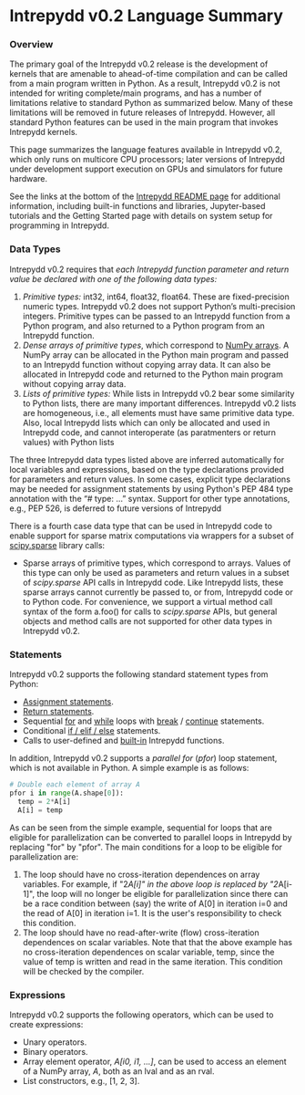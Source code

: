 # Intrepydd v0.2 Language Summary 


### Overview

The primary goal of the Intrepydd v0.2
release is the development of kernels that  are amenable to
ahead-of-time compilation and can be called from a main
program written in Python.  As a result, Intrepydd v0.2 is not intended for
writing complete/main programs, and has a number
of limitations relative to standard Python as summarized below.  Many of
these limitations will be removed in future releases of Intrepydd.
However, all standard Python features can be used in the main program
that invokes Intrepydd kernels.

This page summarizes the language features  available in
Intrepydd v0.2, which only runs on
multicore CPU processors; later versions of Intrepydd under
development support execution on GPUs and simulators for future
hardware.

See the links at the bottom of the [Intrepydd README page](README.md) for
additional information, including built-in functions and libraries,
Jupyter-based tutorials and the Getting Started page with details on system setup for programming in Intrepydd.


### Data Types

Intrepydd v0.2 requires that _each Intrepydd function parameter and
return value be declared with one of the following data types:_
1. _Primitive types:_ int32, int64, float32, float64.  These are
   fixed-precision numeric types.  Intrepydd v0.2 does not support
   Python’s multi-precision integers.  Primitive types can be passed
   to an Intrepydd function from a Python program, and also returned
   to a Python program from an Intrepydd function.
2. _Dense arrays of primitive types_, which correspond to [NumPy arrays](https://www.numpy.org/devdocs/user/basics.creation.html).  A NumPy array can be allocated in
  the Python main program and passed to an Intrepydd function without
  copying array data.  It can also be allocated in Intrepydd code and
  returned to the Python main program without
  copying array data.
3. _Lists of primitive types:_  While lists in Intrepydd v0.2 bear
     some similarity to Python lists, there are many important
     differences.  Intrepydd v0.2 lists are homogeneous, i.e., all elements must
	 have same primitive data type.  Also, local Intrepydd lists which can only be allocated and used
in Intrepydd code, and cannot
interoperate (as paratmenters or return values) with Python lists


The three Intrepydd data types listed above are inferred automatically for
local variables and expressions, based on the type declarations
provided for parameters and
return values.   In some cases,
explicit type declarations may be needed for assignment statements by
using Python's PEP 484 type annotation with the “# type: …” syntax.
Support for other type annotations, e.g., PEP 526, is deferred to
future versions of Intrepydd
	 

There is a fourth case data type that can be  used in Intrepydd code to enable 
support for sparse matrix computations via wrappers for a subset of [scipy.sparse](https://docs.scipy.org/doc/scipy/reference/sparse.html)
library calls:
- Sparse arrays of primitive types, which correspond to 
  arrays.
Values of this type can only be used as parameters and
  return values in a subset of _scipy.sparse_ API calls in Intrepydd code.  Like Intrepydd lists, these sparse arrays cannot currently be passed to, or from, Intrepydd
  code or to Python code.  For convenience, we support a virtual
  method call syntax of the form a.foo() for calls to _scipy.sparse_ APIs, 
but general objects and method calls are not supported for other data
  types in Intrepydd v0.2.

### Statements

Intrepydd v0.2 supports the following standard statement types from Python:
- [Assignment statements](https://docs.python.org/2.0/ref/assignment.html).
- [Return statements](https://docs.python.org/2.0/ref/return.html).
- Sequential [for](https://docs.python.org/3/tutorial/controlflow.html#for-statements) and [while](https://docs.python.org/3/reference/compound_stmts.html#while) loops with [break](https://docs.python.org/3/reference/simple_stmts.html?highlight=break#grammar-token-break-stmt) / [continue](https://docs.python.org/3/reference/simple_stmts.html?highlight=break#the-continue-statement) statements.
- Conditional [if / elif / else](https://docs.python.org/3/reference/compound_stmts.html?highlight=elif#if) statements.
- Calls to user-defined and [built-in](library/functions.md) Intrepydd functions. 

In addition, Intrepydd v0.2 supports a _parallel for_ (_pfor_) loop
statement, which is not available in Python.  A simple example is as
follows:

```python
# Double each element of array A
pfor i in range(A.shape[0]):
  temp = 2*A[i]
  A[i] = temp
  ```

As can be seen from the simple example, sequential for loops that are
eligible for parallelization can be converted to parallel loops in
Intrepydd by replacing "for" by "pfor".  The main conditions for a
loop to be eligible for parallelization are:
1. The loop should have no cross-iteration dependences on array variables.  For example,
if "2*A[i]" in the above loop  is replaced by "2*A[i-1]", the loop
will no longer be eligible for parallelization since there can be a
race condition between (say) the write of A[0] in iteration i=0 and 
the read of A[0] in iteration i=1.  It is the user's responsibility to
check this condition.
2. The loop should have no read-after-write (flow) cross-iteration
dependences on scalar variables.  Note that that the above example has no cross-iteration
dependences on scalar variable, temp, since the value of temp is
written and read in the same iteration.  This condition will be checked by
the compiler.

### Expressions

Intrepydd v0.2 supports the following operators, which can be used to
create expressions:
- Unary operators.
- Binary operators.
- Array element operator, _A[i0, i1, ...]_, can be used to access an
   element of a NumPy array, _A_, both as an lval and as an rval.
- List constructors, e.g., [1, 2, 3].

<!---
### Optimization levels

To enable experimentation with different optimization levels, Intrepydd
v0.2 supports three optimization levels:
- Level 0 (pyddc -O0): At this level, the Intrepydd compiler generates pure
  Python code to facilitate debugging, since the combination of
  the Python main program code and Intrepydd-generated Python kernel
  code can be executed in a standard Python environment.
- Level 1 (pyddc -O1): At this level, the Intrepydd compiler generates
  Python code with annotations to make the code amenable to Numba JIT
  compilation. built-in functions
- Level 2 (pyddc -O2): At this level, the Intrepydd compiler generates
  C++ code which can be compiled to a static module that can be
  loaded by the Python main program.

Since Intrepydd is focused on high-performance code, the default
optimization level used by the pyddc compiler is -O2.
-->
